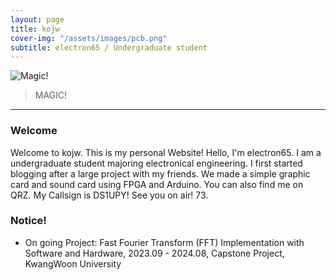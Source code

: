 ```yaml
---
layout: page
title: kojw
cover-img: "/assets/images/pcb.png"
subtitle: electron65 / Undergraduate student
---
```


![Magic!](/assets/img/magic.gif)


> MAGIC!

---
### Welcome
Welcome to kojw. This is my personal Website! Hello, I'm electron65. I am a undergraduate student majoring electronical engineering. I first started blogging after a large project with my friends. We made a simple graphic card and sound card using FPGA and Arduino. You can also find me on QRZ. My Callsign is DS1UPY! See you on air! 73.
### Notice!
* On going Project: Fast Fourier Transform (FFT) Implementation with Software and Hardware, 2023.09 - 2024.08, Capstone Project, KwangWoon University
